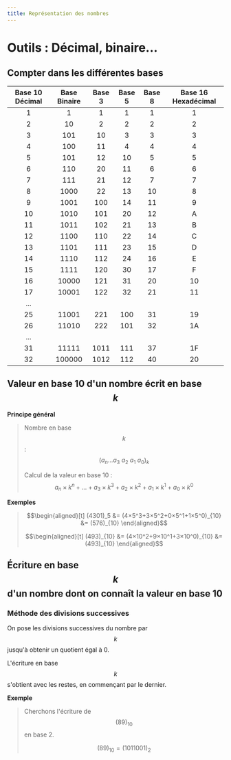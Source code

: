 ```yaml
---
title: Représentation des nombres
---
```


<link rel="stylesheet" href="../../assets/style.css" />
<script src="https://cdn.jsdelivr.net/npm/mathjax@3/es5/tex-mml-chtml.js"></script>

# Outils : Décimal, binaire...

## Compter dans les différentes bases

| Base 10 Décimal |	Base Binaire  |	Base 3	|Base 5|	Base 8|	Base 16 Hexadécimal |
|:--:|:--:|:--:|:--:|:--:|:--:|
|1	|1	|1	|1	|1	|1|
|2	|10	|2	|2	|2	|2|
|3	|101|	10|	3|	3|	3|
|4	|100|	11|	4|	4|	4|
|5	|101|	12|	10|	5|	5|
|6	|110|	20|	11|	6|	6|
|7	|111|	21|	12|	7|	7|
|8	|1000|	22|	13|	10|	8|
|9	|1001|	100|	14|	11|	9|
|10	|1010|	101|	20|	12|	A|
|11	|1011|	102|	21|	13|	B|
|12	|1100|	110|	22|	14|	C|
|13	|1101|	111|	23|	15|	D|
|14	|1110|	112|	24|	16|	E|
|15	|1111|	120|	30|	17|	F|
|16	|10000|	121|	31|	20|	10|
|17	|10001|	122|	32|	21|	11|
|...|  |  |  |  |  		|
|25	|11001	|221	|100	|31	|19|
|26	|11010	|222	|101	|32	|1A|
|...|	|	|	|	|   |
|31	|11111|	1011|	111|	37	|1F|
|32	|100000	|1012	|112	|40	|20|

## Valeur en base 10 d'un nombre écrit en base $$k$$

**Principe général**

> Nombre en base $$k$$ : $$(a_n…a_3\ a_2\ a_1\ a_0)_k$$
> 
> Calcul de la valeur en base 10 : $$a_n×k^n+…+a_3×k^3+a_2×k^2+a_1×k^1+a_0×k^0$$

**Exemples**  

> $$\begin{aligned}[t] (4301)_5 &= (4×5^3+3×5^2+0×5^1+1×5^0)_{10} &= (576)_{10} \end{aligned}$$
>
> $$\begin{aligned}[t] (493)_{10} &= (4×10^2+9×10^1+3×10^0)_{10} &= (493)_{10} \end{aligned}$$

## Écriture en base $$k$$ d'un nombre dont on connaît la valeur en base 10

### Méthode des divisions successives

On pose les divisions successives du nombre par $$k$$ jusqu'à obtenir un quotient égal à 0.

L'écriture en base $$k$$ s'obtient avec les restes, en commençant par le dernier.

**Exemple**

> Cherchons l'écriture de $$(89)_{10}$$ en base 2.
>
>
> $$(89)_{10} = (1011001)_{2}$$